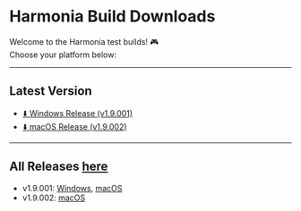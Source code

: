 # Harmonia Build Downloads

Welcome to the Harmonia test builds! 🎮  
Choose your platform below:

---

## Latest Version

- [⬇️ Windows Release (v1.9.001)](https://github.com/Otter-Raft/Harmonia_build/releases/tag/v1.9.001w)  
- [⬇️ macOS Release (v1.9.002)](https://github.com/Otter-Raft/Harmonia_build/releases/tag/v1.9.002m)

---

## All Releases [here](https://github.com/Otter-Raft/Harmonia_build/releases)
- v1.9.001: [Windows](https://github.com/Otter-Raft/Harmonia_build/releases/tag/v1.9.001w), [macOS](https://github.com/Otter-Raft/Harmonia_build/releases/tag/v1.9.001m)
- v1.9.002: [macOS](https://github.com/Otter-Raft/Harmonia_build/releases/tag/v1.9.001m)
